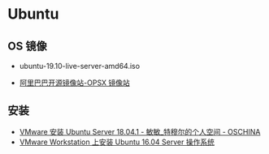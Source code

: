 # Ubuntu

## OS 镜像

- ubuntu-19.10-live-server-amd64.iso

- [阿里巴巴开源镜像站-OPSX 镜像站](https://developer.aliyun.com/mirror?spm=a2c6h.13651104.0.d1002.a291135cyV2WlI)

## 安装

- [VMware 安装 Ubuntu Server 18.04.1 - 敏敏_特穆尔的个人空间 - OSCHINA](https://my.oschina.net/zhaomin/blog/2239775)
- [VMware Workstation 上安装 Ubuntu 16.04 Server 操作系统](https://blog.csdn.net/gongxifacai_believe/article/details/52454814)
